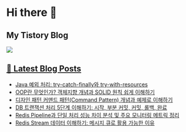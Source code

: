 # Hi there 👋

## My Tistory Blog

<p>
    <a href="https://kylo8.tistory.com"><img src="https://img.shields.io/badge/Tistory-000000?style=flat-square&logo=Tistory&logoColor=white"/>
</p>

## 📕 Latest Blog Posts

<ul><li><a href='https://kylo8.tistory.com/entry/Java-%EC%98%88%EC%99%B8-%EC%B2%98%EB%A6%AC-try-catch-finally%EC%99%80-try-with-resources' target='_blank'>Java 예외 처리: try-catch-finally와 try-with-resources</a></li><li><a href='https://kylo8.tistory.com/entry/OOP%EB%9E%80-%EB%AC%B4%EC%97%87%EC%9D%B8%EA%B0%80-%EA%B0%9D%EC%B2%B4%EC%A7%80%ED%96%A5-%EA%B0%9C%EB%85%90%EA%B3%BC-SOLID-%EC%9B%90%EC%B9%99-%EC%89%BD%EA%B2%8C-%EC%9D%B4%ED%95%B4%ED%95%98%EA%B8%B0' target='_blank'>OOP란 무엇인가? 객체지향 개념과 SOLID 원칙 쉽게 이해하기</a></li><li><a href='https://kylo8.tistory.com/entry/%EB%94%94%EC%9E%90%EC%9D%B8-%ED%8C%A8%ED%84%B4-%EC%BB%A4%EB%A7%A8%EB%93%9C-%ED%8C%A8%ED%84%B4Command-Pattern-%EA%B0%9C%EB%85%90%EA%B3%BC-%EC%98%88%EC%A0%9C%EB%A1%9C-%EC%9D%B4%ED%95%B4%ED%95%98%EA%B8%B0' target='_blank'>디자인 패턴 커맨드 패턴(Command Pattern) 개념과 예제로 이해하기</a></li><li><a href='https://kylo8.tistory.com/entry/DB-%ED%8A%B8%EB%9E%9C%EC%9E%AD%EC%85%98-%EC%B2%98%EB%A6%AC-5%EB%8B%A8%EA%B3%84-%EC%9D%B4%ED%95%B4%ED%95%98%EA%B8%B0-%EC%8B%9C%EC%9E%91-%EB%B6%80%EB%B6%84-%EC%BB%A4%EB%B0%8B-%EC%BB%A4%EB%B0%8B-%EB%A1%A4%EB%B0%B1-%EC%99%84%EB%A3%8C' target='_blank'>DB 트랜잭션 처리 5단계 이해하기: 시작, 부분 커밋, 커밋, 롤백, 완료</a></li><li><a href='https://kylo8.tistory.com/entry/Redis-Pipeline%EA%B3%BC-%EB%8B%A8%EC%9D%BC-%EC%B2%98%EB%A6%AC-%EC%84%B1%EB%8A%A5-%EC%B0%A8%EC%9D%B4-%EB%B6%84%EC%84%9D-%EB%B0%8F-%EC%A3%BC%EC%9A%94-%EB%AA%A8%EB%8B%88%ED%84%B0%EB%A7%81-%EB%A9%94%ED%8A%B8%EB%A6%AD-%EC%A0%95%EB%A6%AC' target='_blank'>Redis Pipeline과 단일 처리 성능 차이 분석 및 주요 모니터링 메트릭 정리</a></li><li><a href='https://kylo8.tistory.com/entry/Redis-Stream-%EB%8D%B0%EC%9D%B4%ED%84%B0-%EC%9D%B4%ED%95%B4%ED%95%98%EA%B8%B0-%EB%A9%94%EC%8B%9C%EC%A7%80-%ED%81%90%EB%A1%9C-%ED%99%9C%EC%9A%A9-%EA%B0%80%EB%8A%A5%ED%95%9C-%EC%9D%B4%EC%9C%A0' target='_blank'>Redis Stream 데이터 이해하기: 메시지 큐로 활용 가능한 이유</a></li></ul>